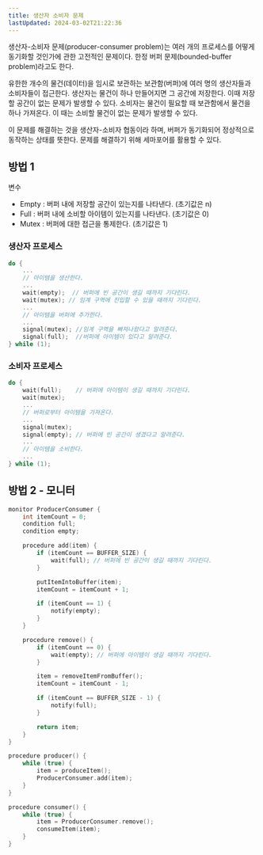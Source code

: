 ```yaml
---
title: 생산자 소비자 문제
lastUpdated: 2024-03-02T21:22:36
---
```


생산자-소비자 문제(producer-consumer problem)는 여러 개의 프로세스를 어떻게 동기화할 것인가에 관한 고전적인 문제이다. 한정 버퍼 문제(bounded-buffer problem)라고도 한다.

유한한 개수의 물건(데이터)을 임시로 보관하는 보관함(버퍼)에 여러 명의 생산자들과 소비자들이 접근한다. 생산자는 물건이 하나 만들어지면 그 공간에 저장한다. 이때 저장할 공간이 없는 문제가 발생할 수 있다. 소비자는 물건이 필요할 때 보관함에서 물건을 하나 가져온다. 이 때는 소비할 물건이 없는 문제가 발생할 수 있다.

이 문제를 해결하는 것을 생산자-소비자 협동이라 하며, 버퍼가 동기화되어 정상적으로 동작하는 상태를 뜻한다. 문제를 해결하기 위해 세마포어를 활용할 수 있다.

## 방법 1

변수
- Empty : 버퍼 내에 저장할 공간이 있는지를 나타낸다. (초기값은 n)
- Full : 버퍼 내에 소비할 아이템이 있는지를 나타낸다. (초기값은 0)
- Mutex : 버퍼에 대한 접근을 통제한다. (초기값은 1)

### 생산자 프로세스

```c
do {
    ...
    // 아이템을 생산한다.
    ...
    wait(empty);  // 버퍼에 빈 공간이 생길 때까지 기다린다.
    wait(mutex); // 임계 구역에 진입할 수 있을 때까지 기다린다.
    ...
    // 아이템을 버퍼에 추가한다.
    ...
    signal(mutex); //임계 구역을 빠져나왔다고 알려준다.
    signal(full);  //버퍼에 아이템이 있다고 알려준다.
} while (1);
```

### 소비자 프로세스

```c
do {
    wait(full);    // 버퍼에 아이템이 생길 때까지 기다린다.
    wait(mutex);
    ...
    // 버퍼로부터 아이템을 가져온다.
    ...
    signal(mutex);
    signal(empty); // 버퍼에 빈 공간이 생겼다고 알려준다.
    ...
    // 아이템을 소비한다.
    ...
} while (1);
```

## 방법 2 - 모니터

```c
monitor ProducerConsumer {
    int itemCount = 0;
    condition full;
    condition empty;

    procedure add(item) {
        if (itemCount == BUFFER_SIZE) {
            wait(full); // 버퍼에 빈 공간이 생길 때까지 기다린다.
        }

        putItemIntoBuffer(item);
        itemCount = itemCount + 1;

        if (itemCount == 1) {
            notify(empty);
        }
    }

    procedure remove() {
        if (itemCount == 0) {
            wait(empty); // 버퍼에 아이템이 생길 때까지 기다린다.
        }

        item = removeItemFromBuffer();
        itemCount = itemCount - 1;

        if (itemCount == BUFFER_SIZE - 1) {
            notify(full);
        }

        return item;
    }
}

procedure producer() {
    while (true) {
        item = produceItem();
        ProducerConsumer.add(item);
    }
}

procedure consumer() {
    while (true) {
        item = ProducerConsumer.remove();
        consumeItem(item);
    }
}
```